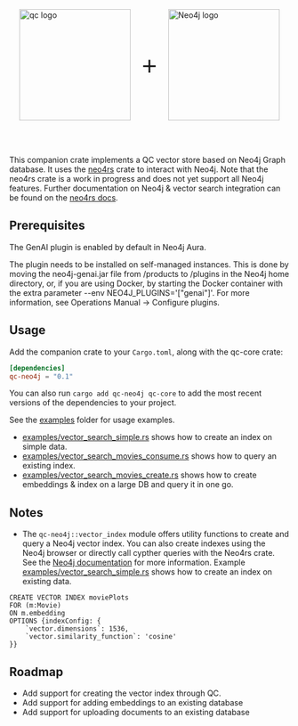 

<div style="display: flex; align-items: center; justify-content: center;">
    <picture>
        <source media="(prefers-color-scheme: dark)" srcset="../img/qc_logo_dark.svg">
        <source media="(prefers-color-scheme: light)" srcset="../img/qc_logo.svg">
        <img src="../img/qc_logo.svg" width="200" alt="qc logo">
    </picture>
    <span style="font-size: 48px; margin: 0 20px; font-weight: regular; font-family: Open Sans, sans-serif;"> + </span>
    <picture>
        <source media="(prefers-color-scheme: dark)" srcset="https://cdn.prod.website-files.com/653986a9412d138f23c5b8cb/65c3ee6c93dc929503742ff6_1_E5u7PfGGOQ32_H5dUVGerQ%402x.png">
        <source media="(prefers-color-scheme: light)" srcset="https://commons.wikimedia.org/wiki/File:Neo4j-logo_color.png">
        <img src="https://commons.wikimedia.org/wiki/File:Neo4j-logo_color.png" width="200" alt="Neo4j logo">
    </picture>

</div>

<br><br>

This companion crate implements a QC vector store based on Neo4j Graph database. It uses the [neo4rs](https://github.com/neo4j-labs/neo4rs) crate to interact with Neo4j. Note that the neo4rs crate is a work in progress and does not yet support all Neo4j features. Further documentation on Neo4j & vector search integration can be found on the [neo4rs docs](https://neo4j.com/docs/cypher-manual/current/indexes/semantic-indexes/vector-indexes/).

## Prerequisites

The GenAI plugin is enabled by default in Neo4j Aura.

The plugin needs to be installed on self-managed instances. This is done by moving the neo4j-genai.jar file from /products to /plugins in the Neo4j home directory, or, if you are using Docker, by starting the Docker container with the extra parameter --env NEO4J_PLUGINS='["genai"]'. For more information, see Operations Manual → Configure plugins.


## Usage

Add the companion crate to your `Cargo.toml`, along with the qc-core crate:

```toml
[dependencies]
qc-neo4j = "0.1"
```

You can also run `cargo add qc-neo4j qc-core` to add the most recent versions of the dependencies to your project.

See the [examples](./examples) folder for usage examples.

- [examples/vector_search_simple.rs](examples/vector_search_simple.rs) shows how to create an index on simple data.
- [examples/vector_search_movies_consume.rs](examples/vector_search_movies_consume.rs) shows how to query an existing index.
- [examples/vector_search_movies_create.rs](examples/vector_search_movies_create.rs) shows how to create embeddings & index on a large DB and query it in one go.

## Notes

- The `qc-neo4j::vector_index` module offers utility functions to create and query a Neo4j vector index. You can also create indexes using the Neo4j browser or directly call cypther queries with the Neo4rs crate. See the [Neo4j documentation](https://neo4j.com/docs/genai/tutorials/embeddings-vector-indexes/setup/vector-index/) for more information. Example [examples/vector_search_simple.rs](examples/vector_search_simple.rs) shows how to create an index on existing data.

```Cypher
CREATE VECTOR INDEX moviePlots
FOR (m:Movie)
ON m.embedding
OPTIONS {indexConfig: {
    `vector.dimensions`: 1536,
    `vector.similarity_function`: 'cosine'
}}
```

## Roadmap

- Add support for creating the vector index through QC.
- Add support for adding embeddings to an existing database
- Add support for uploading documents to an existing database

